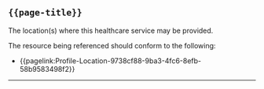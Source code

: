 ## <code>{{page-title}}</code>

The location(s) where this healthcare service may be provided.

The resource being referenced should conform to the following:
- {{pagelink:Profile-Location-9738cf88-9ba3-4fc6-8efb-58b9583498f2}}

---
